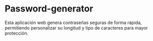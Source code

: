 # Password-generator
Esta aplicación web genera contraseñas seguras de forma rápida, permitiendo personalizar su longitud y tipo de caracteres para mayor protección.
